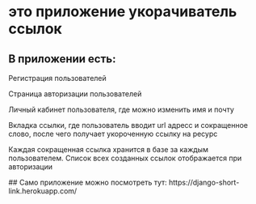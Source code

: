# это приложение укорачиватель ссылок
## В приложении есть:
<p>Регистрация пользователей </p>
<p> Страница авторизации пользователей </p>
<p> Личный кабинет пользователя, где можно изменить имя и почту </p>
<p> Вкладка ссылки, где пользователь вводит url адресс и сокращенное слово, после чего получает укороченную ссылку на ресурс</p>
<p> Каждая сокращенная ссылка хранится в базе за каждым пользователем. Список всех созданных ссылок отображается при авторизации</p>
## Само приложение можно посмотреть тут: https://django-short-link.herokuapp.com/
